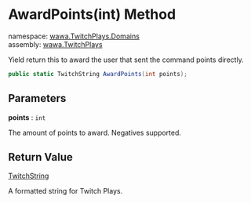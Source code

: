 # AwardPoints\(int\) Method

namespace: [wawa\.TwitchPlays\.Domains](../../wawa.TwitchPlays.Domains.md)<br />
assembly: [wawa\.TwitchPlays](../../../wawa.TwitchPlays.md)

Yield return this to award the user that sent the command points directly\.

```csharp
public static TwitchString AwardPoints(int points);
```

## Parameters

__points__ : `int`

The amount of points to award\. Negatives supported\.

## Return Value

[TwitchString](../../../wawa.TwitchPlays/wawa.TwitchPlays.Domains/TwitchString.md)

A formatted string for Twitch Plays\.


